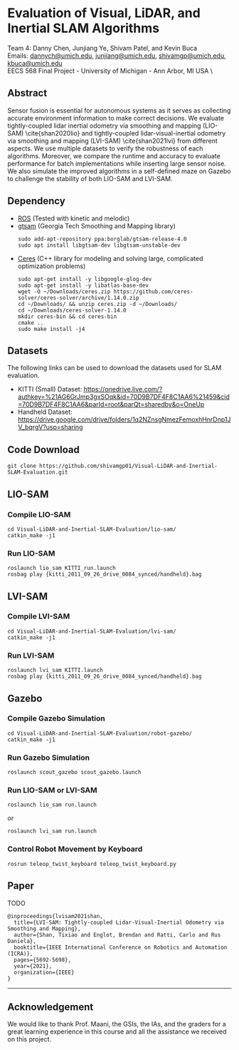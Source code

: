 # Evaluation of Visual, LiDAR, and Inertial SLAM Algorithms
Team 4: Danny Chen, Junjiang Ye, Shivam Patel, and Kevin Buca \
Emails: dannych@umich.edu, junjiang@umich.edu, shivamgp@umich.edu, kbuca@umich.edu \
EECS 568 Final Project - University of Michigan - Ann Arbor, MI USA \

## Abstract
Sensor fusion is essential for autonomous systems as it serves as collecting accurate environment information to make correct decisions. We evaluate tightly-coupled lidar inertial odometry via smoothing and mapping (LIO-SAM) \cite{shan2020lio} and tightly-coupled lidar-visual-inertial odometry via smoothing and mapping (LVI-SAM) \cite{shan2021lvi} from different aspects. We use multiple datasets to verify the robustness of each algorithms. Moreover, we compare the runtime and accuracy to evaluate performance for batch implementations while inserting large sensor noise. We also simulate the improved algorithms in a self-defined maze on Gazebo to challenge the stability of both LIO-SAM and LVI-SAM.

## Dependency
- [ROS](http://wiki.ros.org/ROS/Installation) (Tested with kinetic and melodic)
- [gtsam](https://gtsam.org/get_started/) (Georgia Tech Smoothing and Mapping library)
  ```
  sudo add-apt-repository ppa:borglab/gtsam-release-4.0
  sudo apt install libgtsam-dev libgtsam-unstable-dev
  ```
- [Ceres](https://github.com/ceres-solver/ceres-solver/releases) (C++ library for modeling and solving large, complicated optimization problems)
  ```
  sudo apt-get install -y libgoogle-glog-dev
  sudo apt-get install -y libatlas-base-dev
  wget -O ~/Downloads/ceres.zip https://github.com/ceres-solver/ceres-solver/archive/1.14.0.zip
  cd ~/Downloads/ && unzip ceres.zip -d ~/Downloads/
  cd ~/Downloads/ceres-solver-1.14.0
  mkdir ceres-bin && cd ceres-bin
  cmake ..
  sudo make install -j4
  ```

## Datasets
The following links can be used to download the datasets used for SLAM evaluation.
- KITTI (Small) Dataset: https://onedrive.live.com/?authkey=%21AG6GrJmp3gxSOqk&id=70D9B7DF4F8C1AA6%21459&cid=70D9B7DF4F8C1AA6&parId=root&parQt=sharedby&o=OneUp
- Handheld Dataset: https://drive.google.com/drive/folders/1q2NZnsgNmezFemoxhHnrDnp1JV_bqrgV?usp=sharing

## Code Download
```
git clone https://github.com/shivamgp01/Visual-LiDAR-and-Inertial-SLAM-Evaluation.git
```

## LIO-SAM
### Compile LIO-SAM
```
cd Visual-LiDAR-and-Inertial-SLAM-Evaluation/lio-sam/
catkin_make -j1
```

### Run LIO-SAM
```
roslaunch lio_sam KITTI_run.launch
rosbag play {kitti_2011_09_26_drive_0084_synced/handheld}.bag
```

## LVI-SAM
### Compile LVI-SAM
```
cd Visual-LiDAR-and-Inertial-SLAM-Evaluation/lvi-sam/
catkin_make -j1
```

### Run LVI-SAM
```
roslaunch lvi_sam KITTI.launch
rosbag play {kitti_2011_09_26_drive_0084_synced/handheld}.bag
```

## Gazebo
### Compile Gazebo Simulation
```
cd Visual-LiDAR-and-Inertial-SLAM-Evaluation/robot-gazebo/
catkin_make -j1
```

### Run Gazebo Simulation
```
roslaunch scout_gazebo scout_gazebo.launch
```

### Run LIO-SAM or LVI-SAM
```
roslaunch lio_sam run.launch
```
or
```
roslaunch lvi_sam run.launch
```

### Control Robot Movement by Keyboard
```
rosrun teleop_twist_keyboard teleop_twist_keyboard.py
```

## Paper 

TODO

```
@inproceedings{lvisam2021shan,
  title={LVI-SAM: Tightly-coupled Lidar-Visual-Inertial Odometry via Smoothing and Mapping},
  author={Shan, Tixiao and Englot, Brendan and Ratti, Carlo and Rus Daniela},
  booktitle={IEEE International Conference on Robotics and Automation (ICRA)},
  pages={5692-5698},
  year={2021},
  organization={IEEE}
}
```

---

## Acknowledgement
We would like to thank Prof. Maani, the GSIs, the IAs, and the graders for a great learning experience in this course and all the assistance we received on this project. 


